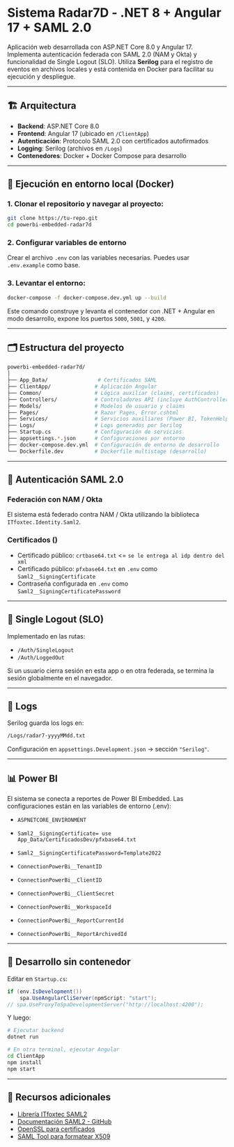 # Sistema Radar7D - .NET 8 + Angular 17 + SAML 2.0

Aplicación web desarrollada con ASP.NET Core 8.0 y Angular 17. Implementa autenticación federada con SAML 2.0 (NAM y Okta) y funcionalidad de Single Logout (SLO). Utiliza **Serilog** para el registro de eventos en archivos locales y está contenida en Docker para facilitar su ejecución y despliegue.

---

## 🏗️ Arquitectura

- **Backend**: ASP.NET Core 8.0
- **Frontend**: Angular 17 (ubicado en `/ClientApp`)
- **Autenticación**: Protocolo SAML 2.0 con certificados autofirmados
- **Logging**: Serilog (archivos en `/Logs`)
- **Contenedores**: Docker + Docker Compose para desarrollo

---

## 🚀 Ejecución en entorno local (Docker)

### 1. Clonar el repositorio y navegar al proyecto:

```bash
git clone https://tu-repo.git
cd powerbi-embedded-radar7d
```

### 2. Configurar variables de entorno

Crear el archivo `.env` con las variables necesarias. Puedes usar `.env.example` como base.

### 3. Levantar el entorno:

```bash
docker-compose -f docker-compose.dev.yml up --build
```

Este comando construye y levanta el contenedor con .NET + Angular en modo desarrollo, expone los puertos `5000`, `5001`, y `4200`.

---

## 🗂️ Estructura del proyecto

```bash
powerbi-embedded-radar7d/
│
├── App_Data/                # Certificados SAML
├── ClientApp/              # Aplicación Angular
├── Common/                 # Lógica auxiliar (claims, certificados)
├── Controllers/            # Controladores API (incluye AuthController)
├── Models/                 # Modelos de usuario y claims
├── Pages/                  # Razor Pages, Error.cshtml
├── Services/               # Servicios auxiliares (Power BI, TokenHelper)
├── Logs/                   # Logs generados por Serilog
├── Startup.cs              # Configuración de servicios
├── appsettings.*.json      # Configuraciones por entorno
├── docker-compose.dev.yml  # Configuración de entorno de desarrollo
└── Dockerfile.dev          # Dockerfile multistage (desarrollo)
```

---

## 🔐 Autenticación SAML 2.0

### Federación con NAM / Okta

El sistema está federado contra NAM / Okta utilizando la biblioteca `ITfoxtec.Identity.Saml2`.

### Certificados ()

- Certificado público: `crtbase64.txt` <=  `se le entrega al idp dentro del xml`
- Certificado público: `pfxbase64.txt` en  `.env` como `Saml2__SigningCertificate`
- Contraseña configurada en `.env` como `Saml2__SigningCertificatePassword`

---

## 🔄 Single Logout (SLO)

Implementado en las rutas:

- `/Auth/SingleLogout`
- `/Auth/LoggedOut`

Si un usuario cierra sesión en esta app o en otra federada, se termina la sesión globalmente en el navegador.

---

## 📝 Logs

Serilog guarda los logs en:

```bash
/Logs/radar7-yyyyMMdd.txt
```

Configuración en `appsettings.Development.json` → sección `"Serilog"`.

---

## 📊 Power BI

El sistema se conecta a reportes de Power BI Embedded. Las configuraciones están en las variables de entorno (.env):
- `ASPNETCORE_ENVIRONMENT`

- `Saml2__SigningCertificate= use App_Data/CertificadosDev/pfxbase64.txt`
- `Saml2__SigningCertificatePassword=Template2022`

- `ConnectionPowerBi__TenantID`
- `ConnectionPowerBi__ClientID`
- `ConnectionPowerBi__ClientSecret`
- `ConnectionPowerBi__WorkspaceId`
- `ConnectionPowerBi__ReportCurrentId`
- `ConnectionPowerBi__ReportArchivedId`

---

## 🧪 Desarrollo sin contenedor

Editar en `Startup.cs`:

```csharp
if (env.IsDevelopment())
    spa.UseAngularCliServer(npmScript: "start");
// spa.UseProxyToSpaDevelopmentServer("http://localhost:4200");
```

Y luego:

```bash
# Ejecutar backend
dotnet run

# En otra terminal, ejecutar Angular
cd ClientApp
npm install
npm start
```

---

## 📁 Recursos adicionales

- [Librería ITfoxtec SAML2](https://www.itfoxtec.com/IdentitySaml2)
- [Documentación SAML2 - GitHub](https://github.com/ti-tecnologico-de-monterrey-oficial/template-net-core-angular-saml2)
- [OpenSSL para certificados](https://www.openssl.org/)
- [SAML Tool para formatear X509](https://www.samltool.com/format_x509cert.php)
